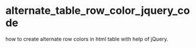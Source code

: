 # alternate_table_row_color_jquery_code
how to create alternate row colors in html table with help of jQuery.

